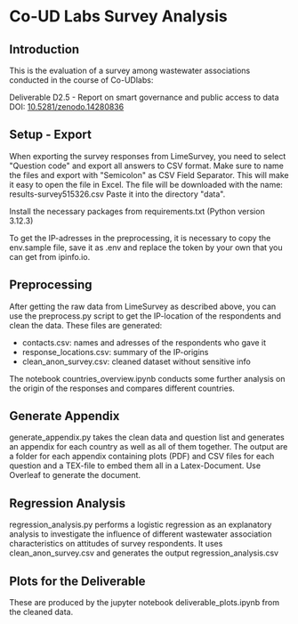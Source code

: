 # Co-UD Labs Survey Analysis

## Introduction

This is the evaluation of a survey among wastewater associations conducted in the
course of Co-UDlabs:


Deliverable D2.5 - Report on smart governance and public access to data
DOI: [10.5281/zenodo.14280836](https://doi.org/10.5281/zenodo.14280836)


## Setup - Export

When exporting the survey responses from LimeSurvey, you need to select 
"Question code" and export all answers to CSV format.
Make sure to name the files and export with "Semicolon" as CSV Field Separator.
This will make it easy to open the file in Excel.
The file will be downloaded with the name:
results-survey515326.csv
Paste it into the directory "data".

Install the necessary packages from requirements.txt (Python version 3.12.3)

To get the IP-adresses in the preprocessing, it is necessary to copy the 
env.sample file, save it as .env and replace the token by your own that
you can get from ipinfo.io.

## Preprocessing

After getting the raw data from LimeSurvey as described above, you can use
the preprocess.py script to get the IP-location of the respondents and clean
the data. These files are generated:

* contacts.csv: names and adresses of the respondents who gave it
* response_locations.csv: summary of the IP-origins
* clean_anon_survey.csv: cleaned dataset without sensitive info

The notebook countries_overview.ipynb conducts some further analysis on the
origin of the responses and compares different countries.

## Generate Appendix

generate_appendix.py takes the clean data and question list and generates 
an appendix for each country as well as all of them together. The output
are a folder for each appendix containing plots (PDF) and CSV files for 
each question and a TEX-file to embed them all in a Latex-Document. Use
Overleaf to generate the document.

## Regression Analysis

regression_analysis.py performs a logistic regression as an explanatory
analysis to investigate the influence of different wastewater 
association characteristics on attitudes of survey respondents. It uses
clean_anon_survey.csv and generates the output regression_analysis.csv

## Plots for the Deliverable

These are produced by the jupyter notebook deliverable_plots.ipynb from 
the cleaned data.
